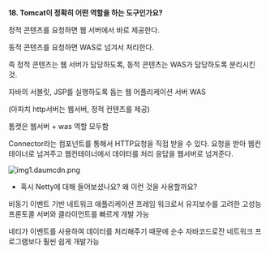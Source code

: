 **18. Tomcat이 정확히 어떤 역할을 하는 도구인가요?**

정적 콘텐츠를 요청하면 웹 서버에서 바로 제공한다.

동적 콘텐츠를 요청하면 WAS로 넘겨서 처리한다.

즉 정적 콘텐츠는 웹 서버가 담당하도록, 동적 콘텐츠는 WAS가 담당하도록 분리시킨 것.

자바의 서블릿, JSP를 실행하도록 돕는 웹 어플리케이션 서버  WAS

(아파치 http서버는 웹서버, 정적 컨텐츠를 제공)

톰캣은 웹서버 + was 역할 모두함

Connector라는 컴포넌트를 통해서 HTTP요청을 직접 받을 수 있다. 요청을 받아 웹컨테이너로 넘겨주고 웹컨테이너에서 데이터를 처리 응답을 웹서버로 넘겨준다.

![img1.daumcdn.png](JAVA%20c08bcd8e44544f65a71b23eb4d4aca14/img1.daumcdn%201.png)

- 혹시 Netty에 대해 들어보셨나요? 왜 이런 것을 사용할까요?

비동기 이벤트 기반 네트워크 애플리케이션 프레임 워크로서 유지보수를 고려한 고성능 프론토콜 서버와 클라이언트를 빠르게 개발 가능 

네티가 이벤트를 사용하여 데이터를 처리해주기 때문에 순수 자바코드로잔 네트워크 프로그램보다 훨씬 쉽게 개발가능
